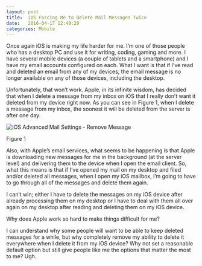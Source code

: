 ```yaml
---
layout: post
title:  iOS Forcing Me to Delete Mail Messages Twice
date:   2016-04-17 12:49:29
categories: Mobile
---
```

Once again iOS is making my life harder for me. I’m one of those people who has a desktop PC and use it for writing, coding, gaming and more. I have several mobile devices (a couple of tablets and a smartphone) and I have my email accounts configured on each. What I want is that if I’ve read and deleted an email from any of my devices, the email message is no longer available on any of those devices, including the desktop.

Unfortunately, that won’t work. Apple, in its infinite wisdom, has decided that when I delete a message from my inbox on iOS that I really don’t want it deleted from my device right now. As you can see in Figure 1, when I delete a message from my inbox, the soonest it will be deleted from the server is after one day.

![iOS Advanced Mail Settings - Remove Message](images/stories/2016/ios-mail-settings-advanced-delete-mail.png)

Figure 1

Also, with Apple’s email services, what seems to be happening is that Apple is downloading new messages for me in the background (at the server level) and delivering them to the device when I open the email client. So, what this means is that if I’ve opened my mail on my desktop and filed and/or deleted all messages, when I open my iOS mailbox, I’m going to have to go through all of the messages and delete them again.

I can’t win; either I have to delete the messages on my iOS device after already processing them on my desktop or I have to deal with them all over again on my desktop after reading and deleting them on my iOS device.

Why does Apple work so hard to make things difficult for me?

I can understand why some people will want to be able to keep deleted messages for a while, but why completely remove my ability to delete it everywhere when I delete it from my iOS device? Why not set a reasonable default option but still give people like me the options that matter the most to me? Ugh.